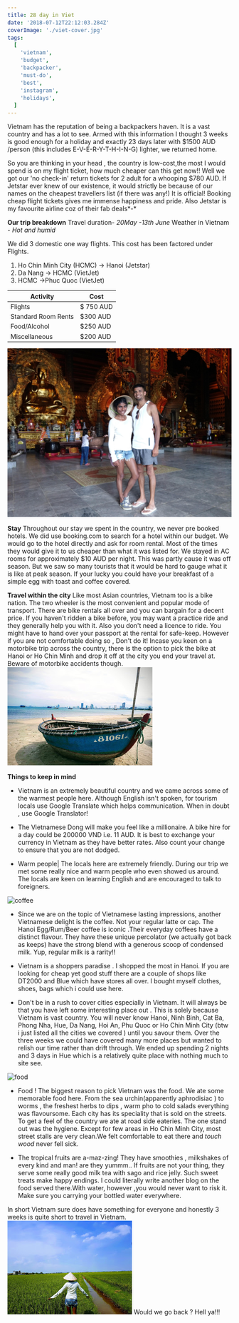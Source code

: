 ```yaml
---
title: 28 day in Viet
date: '2018-07-12T22:12:03.284Z'
coverImage: './viet-cover.jpg'
tags:
  [
    'vietnam',
    'budget',
    'backpacker',
    'must-do',
    'best',
    'instagram',
    'holidays',
  ]
---
```


Vietnam has the reputation of being a backpackers haven. It is a vast country and has a lot to see. Armed with this information I thought 3 weeks is good enough for a holiday and exactly 23 days later with \$1500 AUD /person (this includes E-V-E-R-Y-T-H-I-N-G) lighter, we returned home.

So you are thinking in your head , the country is low-cost,the most I would spend is on my flight ticket, how much cheaper can this get now!! Well we got our 'no check-in' return tickets for 2 adult for a whooping \$780 AUD. If Jetstar ever knew of our existence, it would strictly be because of our names on the cheapest travellers list (if there was any!) It is official! Booking cheap flight tickets gives me immense happiness and pride. Also Jetstar is my favourite airline coz of their fab deals*-*

**Our trip breakdown**
Travel duration- _20May -13th June_
Weather in Vietnam - _Hot and humid_

We did 3 domestic one way flights. This cost has been factored under Flights.

1.  Ho Chin Minh City (HCMC) -> Hanoi (Jetstar)
2.  Da Nang -> HCMC (VietJet)
3.  HCMC ->Phuc Quoc (VietJet)

| Activity            | Cost       |
| ------------------- | ---------- |
| Flights             | \$ 750 AUD |
| Standard Room Rents | \$300 AUD  |
| Food/Alcohol        | \$250 AUD  |
| Miscellaneous       | \$200 AUD  |

![us](./viet-us.jpg)

**Stay**
Throughout our stay we spent in the country, we never pre booked hotels. We did use booking.com to search for a hotel within our budget. We would go to the hotel directly and ask for room rental. Most of the times they would give it to us cheaper than what it was listed for. We stayed in AC rooms for approximately \$10 AUD per night. This was partly cause it was off season. But we saw so many tourists that it would be hard to gauge what it is like at peak season.
If your lucky you could have your breakfast of a simple egg with toast and coffee covered.

**Travel within the city**
Like most Asian countries, Vietnam too is a bike nation. The two wheeler is the most convenient and popular mode of transport. There are bike rentals all over and you can bargain for a decent price. If you haven't ridden a bike before, you may want a practice ride and they generally help you with it. Also you don't need a licence to ride. You might have to hand over your passport at the rental for safe-keep. However if you are not comfortable doing so , Don't do it!
Incase you keen on a motorbike trip across the country, there is the option to pick the bike at Hanoi or Ho Chin Minh and drop it off at the city you end your travel at.
Beware of motorbike accidents though.![boat](./viet-boat.jpg)

**Things to keep in mind**

- Vietnam is an extremely beautiful country and we came across some of the warmest people here.
  Although English isn't spoken, for tourism locals use Google Translate which helps communication.
  When in doubt , use Google Translator!

- The Vietnamese Dong will make you feel like a millionaire. A bike hire for a day could be 200000 VND i.e. 11 AUD. It is best to exchange your currency in Vietnam as they have better rates. Also count your change to ensure that you are not dodged.

* Warm people| The locals here are extremely friendly. During our trip we met some really nice and warm people who even showed us around. The locals are keen on learning English and are encouraged to talk to foreigners.

![coffee](./viet-coffee.jpg)

- Since we are on the topic of Vietnamese lasting impressions, another Vietnamese delight is the coffee. Not your regular latte or cap.
  The Hanoi Egg/Rum/Beer coffee is iconic .Their everyday coffees have a distinct flavour.
  They have these unique percolator (we actually got back as keeps) have the strong blend with a generous scoop of condensed milk. Yup, regular milk is a rarity!!

- Vietnam is a shoppers paradise . I shopped the most in Hanoi. If you are looking for cheap yet good stuff there are a couple of shops like DT2000 and Blue which have stores all over. I bought myself clothes, shoes, bags which i could use here.

- Don't be in a rush to cover cities especially in Vietnam. It will always be that you have left some interesting place out . This is solely because Vietnam is vast country. You will never know Hanoi, Ninh Binh, Cat Ba, Phong Nha, Hue, Da Nang, Hoi An, Phu Quoc or Ho Chin Minh City (btw i just listed all the cities we covered ) until you savour them. Over the three weeks we could have covered many more places but wanted to relish our time rather than drift through. We ended up spending 2 nights and 3 days in Hue which is a relatively quite place with nothing much to site see.

![food](./viet-food.jpg)

- Food ! The biggest reason to pick Vietnam was the food. We ate some memorable food here. From the sea urchin(apparently aphrodisiac ) to worms , the freshest herbs to dips , warm pho to cold salads everything was flavoursome. Each city has its speciality that is sold on the streets. To get a feel of the country we ate at road side eateries. The one stand out was the hygiene. Except for few areas in Ho Chin Minh City, most street stalls are very clean.We felt comfortable to eat there and _touch wood_ never fell sick.

- The tropical fruits are a-maz-zing! They have smoothies , milkshakes of every kind and man! are they yummm.. If fruits are not your thing, they serve some really good milk tea with sago and rice jelly. Such sweet treats make happy endings. I could literally write another blog on the food served there.With water, however ,you would never want to risk it. Make sure you carrying your bottled water everywhere.

In short Vietnam sure does have something for everyone and honestly 3 weeks is quite short to travel in Vietnam.![Rice fields](./viet-rice-fields.jpg)
Would we go back ? Hell ya!!!
